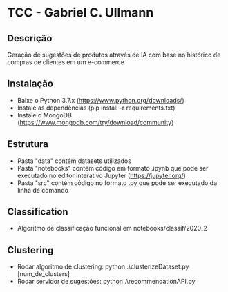 # TCC - Gabriel C. Ullmann

## Descrição
Geração de sugestões de produtos através de IA com base no histórico de compras de clientes em um e-commerce

## Instalação
- Baixe o Python 3.7.x (https://www.python.org/downloads/)
- Instale as dependências (pip install -r requirements.txt)
- Instale o MongoDB (https://www.mongodb.com/try/download/community)

## Estrutura
- Pasta "data" contém datasets utilizados
- Pasta "notebooks" contém código em formato .ipynb que pode ser executado no editor interativo Jupyter (https://jupyter.org/)
- Pasta "src" contém código no formato .py que pode ser executado da linha de comando

## Classification
- Algoritmo de classificação funcional em notebooks/classif/2020_2

## Clustering
- Rodar algoritmo de clustering: python .\clusterizeDataset.py [num_de_clusters]
- Rodar servidor de sugestões: python .\recommendationAPI.py
